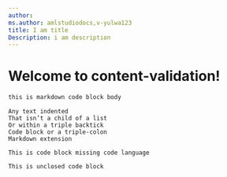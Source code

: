 ```yaml
---
author:
ms.author: amlstudiodocs,v-yulwa123
title: I am title
Description: i am description
---
```


# Welcome to content-validation!

```markdown
this is markdown code block body
```

    Any text indented 
    That isn’t a child of a list 
    Or within a triple backtick
    Code block or a triple-colon 
    Markdown extension 

```
This is code block missing code language
```

```markdown
This is unclosed code block 
